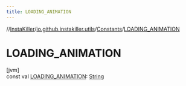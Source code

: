 ```yaml
---
title: LOADING_ANIMATION
---
```

//[InstaKiller](../../../index.html)/[io.github.instakiller.utils](../index.html)/[Constants](index.html)/[LOADING_ANIMATION](-l-o-a-d-i-n-g_-a-n-i-m-a-t-i-o-n.html)



# LOADING_ANIMATION



[jvm]\
const val [LOADING_ANIMATION](-l-o-a-d-i-n-g_-a-n-i-m-a-t-i-o-n.html): [String](https://kotlinlang.org/api/latest/jvm/stdlib/kotlin/-string/index.html)




